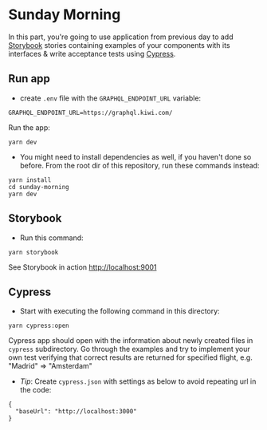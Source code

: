 # Sunday Morning

In this part, you're going to use application from previous day to add [Storybook](https://storybook.js.org/) stories containing examples of your components with its interfaces & write acceptance tests using [Cypress](https://www.cypress.io/).

## Run app

* create `.env` file with the `GRAPHQL_ENDPOINT_URL` variable:

```
GRAPHQL_ENDPOINT_URL=https://graphql.kiwi.com/
```

Run the app:

```
yarn dev
```

* You might need to install dependencies as well, if you haven't done so before. From the root dir of this repository, run these commands instead:

```
yarn install
cd sunday-morning
yarn dev
```

## Storybook

* Run this command:

```
yarn storybook
```

See Storybook in action [http://localhost:9001](http://localhost:9001)

## Cypress

* Start with executing the following command in this directory:

```
yarn cypress:open
```

Cypress app should open with the information about newly created files in `cypress` subdirectory. Go through the examples and try to implement your own test verifying that correct results are returned for specified flight, e.g. "Madrid" => "Amsterdam"

* _Tip_: Create `cypress.json` with settings as below to avoid repeating url in the code:

```
{
  "baseUrl": "http://localhost:3000"
}
```
